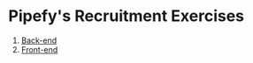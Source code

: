 # Pipefy's Recruitment Exercises

1. [Back-end](https://github.com/pipefy/RecruitmentExercise/blob/master/BACKENDEXERCISE.md)
2. [Front-end](https://github.com/pipefy/RecruitmentExercise/blob/master/FRONTENDEXERCISE.md)
